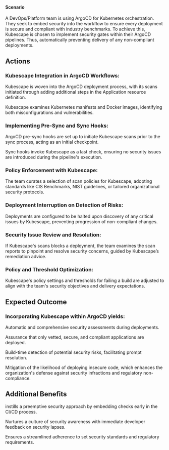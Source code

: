 #### **Scenario**

A DevOps/Platform team is using ArgoCD for Kubernetes orchestration. They seek to embed security into the workflow to ensure every deployment is secure and compliant with industry benchmarks. To achieve this, Kubescape is chosen to implement security gates within their ArgoCD pipelines. Thus, automatically preventing delivery of any non-compliant deployments.


## **Actions**


### Kubescape Integration in ArgoCD Workflows:

Kubescape is woven into the ArgoCD deployment process, with its scans initiated through adding additional steps in the Application resource definition.

Kubescape examines Kubernetes manifests and Docker images, identifying both misconfigurations and vulnerabilities.


### Implementing Pre-Sync and Sync Hooks:

ArgoCD pre-sync hooks are set up to initiate Kubescape scans prior to the sync process, acting as an initial checkpoint.

Sync hooks invoke Kubescape as a last check, ensuring no security issues are introduced during the pipeline's execution.


### Policy Enforcement with Kubescape:

The team curates a selection of scan policies for Kubescape, adopting standards like CIS Benchmarks, NIST guidelines, or tailored organizational security protocols.


### Deployment Interruption on Detection of Risks:

Deployments are configured to be halted upon discovery of any critical issues by Kubescape, preventing progression of non-compliant changes.


### Security Issue Review and Resolution:

If Kubescape's scans blocks a deployment, the team examines the scan reports to pinpoint and resolve security concerns, guided by Kubescape’s remediation advice.


### Policy and Threshold Optimization:

Kubescape's policy settings and thresholds for failing a build are adjusted to align with the team's security objectives and delivery expectations.


## **Expected Outcome**


### Incorporating Kubescape within ArgoCD yields:

Automatic and comprehensive security assessments during deployments.

Assurance that only vetted, secure, and compliant applications are deployed.

Build-time detection of potential security risks, facilitating prompt resolution.

Mitigation of the likelihood of deploying insecure code, which enhances the organization's defense against security infractions and regulatory non-compliance.


## **Additional Benefits**

instills a preemptive security approach by embedding checks early in the CI/CD process.

Nurtures a culture of security awareness with immediate developer feedback on security lapses.

Ensures a streamlined adherence to set security standards and regulatory requirements.
